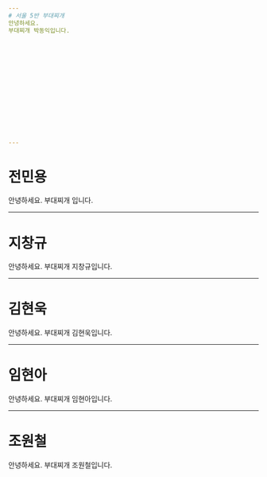 ```yaml
---
# 서울 5반 부대찌개 
안녕하세요. 
부대찌개 박동익입니다.















---
```

# 전민용
안녕하세요. 
부대찌개 입니다.








---
# 지창규
안녕하세요.
부대찌개 지창규입니다.



---
# 김현욱
안녕하세요. 
부대찌개 김현욱입니다.

---
# 임현아
안녕하세요.
부대찌개 임현아입니다.


---
# 조원철
안녕하세요.
부대찌개 조원철입니다.
